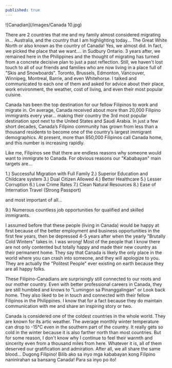 ```yaml
---
published: true
---
```

![Canadian](/images/Canada 10.jpg)

There are 2 countries that me and my family almost considered migrating in... Australia, and the country that I am highlighting today... The Great White North or also known as the country of Canada! 
Yes, we almost did. In fact, we picked the place that we want.... in Sudbury Ontario. 
3 years after, we remained here in the Philippines and the thought of migrating has turned from a concrete decisive plan to just a past reflection. 
Still, we haven't lost touch to all of our friends and families who are now living in a place full of "Skis and Snowboards".
Toronto, Brussels, Edmonton, Vancouver, Winnipeg, Montreal, Barrie, and even Whitehorse. I talked and communicated to each one of them and asked for advice about their place, work environment, the weather, cost of living, and even their most popular cuisine. 

Canada has been the top destination for our fellow Filipinos to work and migrate in. On average, Canada received about more than 20,000 Filipino immigrants every year... making their country the 3rd most popular destination spot next to the United States and Saudi Arabia. 
In just a few short decades, Canada’s Filipino community has grown from less than a thousand residents to become one of the country’s largest immigrant demographics. At present, more than 850,000 Filipinos call Canada home, and this number is increasing rapidly. 

Like me, Filipinos see that there are endless reasons why someone would want to immigrate to Canada. For obvious reasons our "Kababayan" main targets are...

1.) Successful Migration with Full Family
2.) Superior Education and Childcare system
3.) Dual Citizen Allowed
4.) Better Healthcare
5.) Lesser Corruption
6.) Low Crime Rates
7.) Clean Natural Resources
8.) Ease of Internation Travel (Strong Passport)

and most important of all...

9.) Numerous countless job opportunities for qualified and skilled immigrants. 

I assumed before that these people (living in Canada) would be happy at first because of the better employment and business opportunities in the first few years, then be depressed 4-5 years after when the yearly "Brutally Cold Winters" takes in. I was wrong! 
Most of the people that I know there are not only contented but totally happy and made their new country as their permanent home. 
They say that Canada is likely the only place in the world where you can crash into someone, and they will apologize to you. 
They are actually the "Politest People" ever existing on earth because they are all happy folks.

These Filipino-Canadians are surprisingly still connected to our roots and our mother country. Even with better professional careers in Canada, they are still humbled and knows to "Lumingon sa Pinanggalingan" or Look back home. 
They also liked to be in touch and connected with their fellow Filipinos in the Philippines. 
I know that for a fact because they do maintain communication with me and share an inspiring story or two. 

Canada is considered one of the coldest countries in the whole world. They are known for its artic weather. The average monthly winter temperature can drop to -15°C even in the southern part of the country.
It really gets so cold in the winter because it is also farther north than most countries. 
But for some reason, I don't know why I continue to feel their warmth and sincerity even from a thousand miles from here.
Whatever it is, all of them deserved our gratification and admiration. After all, we all share the same blood... Dugong Filipino!
Bilib ako sa inyo mga kababayan kong Filipino naninirahan sa bansang Canada! 
Para sa inyo po ito! 

